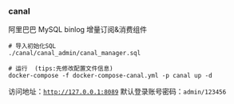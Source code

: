 ### canal

阿里巴巴 MySQL binlog 增量订阅&消费组件

```shell
# 导入初始化SQL
./canal/canal_admin/canal_manager.sql

# 运行  (tips:先修改配置文件信息)
docker-compose -f docker-compose-canal.yml -p canal up -d
```

访问地址：[`http://127.0.0.1:8089`](http://127.0.0.1:8089)
默认登录账号密码：`admin/123456`
